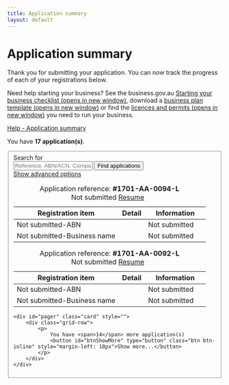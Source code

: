 ```yaml
---
title: Application summary
layout: default
---
```


<style>
    a.dismiss span {
        display: inline-block;
        width: 20px;
        height: 20px;
        vertical-align: middle;
    }

    p:hover a.dismiss span, a.dismiss:focus span {
        background: url(/Content/img/ico-close.png);
        background-size: cover;
    }

    a.dismiss:hover, a.dismiss:focus {
        background-color: transparent;
    }

    .inline p {
        margin: 0;
    }

    .inline {
        display: inline-block;
        margin-right: 20px;
    }	

	tr.extra {
		background-color: #eee;
		display: none;
	}
	
	tr.extra td {
		background-color: transparent;
	}
</style>


<h1 id="heading" tabindex="-1">Application summary</h1>
<div class="grid-row clearfix">
<div class="col11">
    <p class="intro"></p><p>Thank you for submitting your application. You can now track the progress of each of your registrations below. </p>
<p>Need help starting your business? See the business.gov.au <a href="https://www.business.gov.au/Info/Plan-and-Start/Templates-and-tools/Checklists/Starting-your-business-checklist" target="_blank">Starting your business checklist <span class="visuallyhidden">(opens in new window)</span></a>, download a <a href="https://www.business.gov.au/info/plan-and-start/templates-and-tools/business-plan-template-and-guide" target="_blank">business plan template <span class="visuallyhidden">(opens in new window)</span></a> or find the <a href="https://www.business.gov.au/info/plan-and-start/start-your-business/business-and-company-registration/registration-and-licences" target="_blank"> licences and permits <span class="visuallyhidden">(opens in new window)</span></a> you need to run your business. </p><p></p>
    </div>
<div class="col1 last">
    <a class="cd-btn help" href="#help-dashboarddescription"><span>Help - Application summary</span></a>
</div>
</div>

<div id="dashboard-page">
    <p>You have <strong><span id="application-count">17</span> application(s)</strong>.</p>
    <div class="card clearfix">
<form action="/registration/dashboard/search" id="search-form" method="post" novalidate="novalidate"><input name="__RequestVerificationToken" type="hidden" value="va0P2GyMiUW0Gz8ewhc9aifvtRXddb0kkIHVrLTexMtf_2n6yZa1LtPlOqFkbWVZvvvTOFABYJRe8lb9qFzWXSRVOI-nAtHJXzcN5j43cqZHAaxA_62MKcfOgXfseS6Fp6TEoeJ1_HtfPKFKLctAqA2">            <fieldset id="filterContainer" class="no-margin">
                <div class="filter-container">
                        <div class="grid-row">
                            <div class="col4">
                                <label for="search-term" class="input-right">Search for</label>
                            </div>
                            <div class="col8 last">
                                <input id="SearchOptions_SearchString" name="SearchOptions.SearchString" placeholder="Reference, ABN/ACN, Company/Business name" type="text" value="">
                                <button id="find-btn" type="submit" class="btn btn-default btn-inline" name="submitAction" value="stringSearch">Find applications</button><br>
                                <a href="javascript:void(0)" id="show-adv">Show advanced options</a>
                            </div>
                        </div>
                    <div id="advanced-search" style="display: none;">
                            <div class="grid-row">
                                <div class="col4">
                                    <label for="SearchOptions_DateFrom" class="input-right">Date from <span class="field-note">(DD/MM/YYYY)</span></label>
                                </div>
                                <div class="col8 last">
                                    <input class="search-date hasDatepicker" data-val="true" data-val-date="The field DateFrom must be a date." id="SearchOptions_DateFrom" name="SearchOptions.DateFrom" style="width: 6em" type="text" value="">
                                    &nbsp;&nbsp;
                                    <label for="SearchOptions_DateTo" class="input-right label-inline">Date to <span class="field-note">(DD/MM/YYYY)</span></label>
                                    <input class="search-date hasDatepicker" data-val="true" data-val-date="The field DateTo must be a date." id="SearchOptions_DateTo" name="SearchOptions.DateTo" style="width: 6em" type="text" value="">
                                </div>
                            </div>
                            <div class="grid-row">
                                <div class="col4">
                                    <label for="field5" class="input-right">Status of application</label>
                                </div>
                                <div class="col8 last">
                                    <select id="SearchOptions_SelectedApplicationStatus" name="SearchOptions.SelectedApplicationStatus"><option value="">Please select...</option>
<option value="0">Show all</option>
<option value="1">Payment In Progress</option>
<option value="2">Payment Declined</option>
<option value="3">Payment Successful</option>
<option value="4">Application Not Submitted</option>
<option value="5">Application Submitted</option>
<option value="6">Application Pending</option>
<option value="7">Application Rejected</option>
<option value="8">Application Successful</option>
<option value="9">Application Refused</option>
</select><br>
                                </div>
                            </div>
                            <div class="grid-row clearfix">
                                <div class="col4">
                                    <p class="label input-right">Registration types</p>
                                </div>

                                <div class="col8 last">

                                        <div class="custom-controls inline">
                                            <p class="no-margin">

                                                <input id="RegistrationTypes_0" name="SearchOptions.SelectedRegistrationTypes" type="checkbox" value="ABN">
                                                <label for="RegistrationTypes_0" id="type-abn">ABN</label>
                                            </p>
                                        </div>
                                        <div class="custom-controls inline">
                                            <p class="no-margin">

                                                <input id="RegistrationTypes_1" name="SearchOptions.SelectedRegistrationTypes" type="checkbox" value="BN">
                                                <label for="RegistrationTypes_1" id="type-bn">Business name</label>
                                            </p>
                                        </div>
                                        <div class="custom-controls inline">
                                            <p class="no-margin">

                                                <input id="RegistrationTypes_2" name="SearchOptions.SelectedRegistrationTypes" type="checkbox" value="GST">
                                                <label for="RegistrationTypes_2" id="type-gst">GST</label>
                                            </p>
                                        </div>
                                        <div class="custom-controls inline">
                                            <p class="no-margin">

                                                <input id="RegistrationTypes_3" name="SearchOptions.SelectedRegistrationTypes" type="checkbox" value="Company">
                                                <label for="RegistrationTypes_3" id="type-company">Company</label>
                                            </p>
                                        </div>
                                        <div class="custom-controls inline">
                                            <p class="no-margin">

                                                <input id="RegistrationTypes_4" name="SearchOptions.SelectedRegistrationTypes" type="checkbox" value="PAYG">
                                                <label for="RegistrationTypes_4" id="type-payg">PAYG</label>
                                            </p>
                                        </div>
                                        <div class="custom-controls inline">
                                            <p class="no-margin">

                                                <input id="RegistrationTypes_5" name="SearchOptions.SelectedRegistrationTypes" type="checkbox" value="FBT">
                                                <label for="RegistrationTypes_5" id="type-fbt">FBT</label>
                                            </p>
                                        </div>
                                        <div class="custom-controls inline">
                                            <p class="no-margin">

                                                <input id="RegistrationTypes_6" name="SearchOptions.SelectedRegistrationTypes" type="checkbox" value="LCT">
                                                <label for="RegistrationTypes_6" id="type-lct">LCT</label>
                                            </p>
                                        </div>
                                        <div class="custom-controls inline">
                                            <p class="no-margin">

                                                <input id="RegistrationTypes_7" name="SearchOptions.SelectedRegistrationTypes" type="checkbox" value="FTC">
                                                <label for="RegistrationTypes_7" id="type-ftc">FTC</label>
                                            </p>
                                        </div>
                                        <div class="custom-controls inline">
                                            <p class="no-margin">

                                                <input id="RegistrationTypes_8" name="SearchOptions.SelectedRegistrationTypes" type="checkbox" value="WET">
                                                <label for="RegistrationTypes_8" id="type-wet">WET</label>
                                            </p>
                                        </div>
                                        <div class="custom-controls inline">
                                            <p class="no-margin">

                                                <input id="RegistrationTypes_9" name="SearchOptions.SelectedRegistrationTypes" type="checkbox" value="AKEY">
                                                <label for="RegistrationTypes_9" id="type-akey">AUSKey</label>
                                            </p>
                                        </div>
                                        <div class="custom-controls inline">
                                            <p class="no-margin">

                                                <input id="RegistrationTypes_10" name="SearchOptions.SelectedRegistrationTypes" type="checkbox" value="BTFN">
                                                <label for="RegistrationTypes_10" id="type-btfn">Business TFN</label>
                                            </p>
                                        </div>
                                </div>
                            </div>
                        <div>
                            <p class="margin4">
                                <button type="submit" class="btn btn-default btn-inline" id="btnSearch" name="submitAction" value="advancedSearch">Find applications</button>
                            </p>
                        </div>
                    </div>
                </div><!-- filterContainer -->
            </fieldset>
</form>    </div>

    <div id="applicationResults"><div class="dashboard-container" id="99">
    <table>
        <caption>
            Application reference: <strong>#1701-AA-0099-L</strong><br>
            <span id="app-status" class="app-status">Payment in progress since 11 Jan 2017 09:39</span>  <span id="status-change" style="font-weight: bold; display: none;">*** Status changed ***</span>
			<span id="app-update" class="controls" style="display: none;">
				<a class="refresh" href="javascript:void(0)" onclick="refresh()"><span class="fa fa-refresh"></span>Refresh</a>
			</span>
        </caption>
        <thead>
        <tr>
            <th class="status-item">Registration item</th>
            <th class="status-detail">Detail</th>
            <th class="status-information" colspan="2">Information</th>
        </tr>
        </thead>
        <tbody id="body99"><tr class="rego">
    <td class="waiting"><span class="visuallyhidden">Payment in progress-</span>Payment in progress</td>
    <td class="status-waiting"></td>
    <td class="">
        <a class="more" href="#"></a>
        
    </td>
    <td class=""><span class="">&nbsp;</span></td>
</tr><tr class="rego">
    <td class="waiting"><span class="visuallyhidden">Payment in progress-</span>ABN</td>
    <td class="status-waiting"></td>
    <td class="">Not submitted</td>
    <td class=""><span class="">&nbsp;</span></td>
</tr><tr class="rego">
    <td class="waiting"><span class="visuallyhidden">Payment in progress-</span>Business name</td>
    <td class="status-waiting">FRANK</td>
    <td class="">Payment in progress</td>
    <td class=""><span class="">&nbsp;</span></td>
</tr></tbody>
    </table>
    <div class="referrer"></div>
</div><div class="dashboard-container" id="94">
    <table>
        <caption>
            Application reference: <strong>#1701-AA-0094-L</strong><br>
            <span class="app-status">
                <button class="btn btn-small refresh" type="button" style="display: none;">Refresh</button>
            Not submitted</span>
            <span class="controls">
                <a href="javascript:void(0);" class="edit">Resume</a>
                &nbsp;
                <a href="javascript:void(0);" class="remove" style="display: none;">Delete</a>
            </span>
        </caption>
        <thead>
        <tr>
            <th class="status-item">Registration item</th>
            <th class="status-detail">Detail</th>
            <th class="status-information" colspan="2">Information</th>
        </tr>
        </thead>
        <tbody><tr class="rego">
    <td class="editing"><span class="visuallyhidden">Not submitted-</span>ABN</td>
    <td class="status-waiting"></td>
    <td class="">Not submitted</td>
    <td class=""><span class="">&nbsp;</span></td>
</tr><tr class="rego">
    <td class="editing"><span class="visuallyhidden">Not submitted-</span>Business name</td>
    <td class="status-waiting"></td>
    <td class="">Not submitted</td>
    <td class=""><span class="">&nbsp;</span></td>
</tr></tbody>
    </table>
    <div class="referrer"></div>
</div><div class="dashboard-container" id="92">
    <table>
        <caption>
            Application reference: <strong>#1701-AA-0092-L</strong><br>
            <span class="app-status">
                <button class="btn btn-small refresh" type="button" style="display: none;">Refresh</button>
            Not submitted</span>
            <span class="controls">
                <a href="javascript:void(0);" class="edit">Resume</a>
                &nbsp;
                <a href="javascript:void(0);" class="remove" style="display: none;">Delete</a>
            </span>
        </caption>
        <thead>
        <tr>
            <th class="status-item">Registration item</th>
            <th class="status-detail">Detail</th>
            <th class="status-information" colspan="2">Information</th>
        </tr>
        </thead>
        <tbody><tr class="rego">
    <td class="editing"><span class="visuallyhidden">Not submitted-</span>ABN</td>
    <td class="status-waiting"></td>
    <td class="">Not submitted</td>
    <td class=""><span class="">&nbsp;</span></td>
</tr><tr class="rego">
    <td class="editing"><span class="visuallyhidden">Not submitted-</span>Business name</td>
    <td class="status-waiting"></td>
    <td class="">Not submitted</td>
    <td class=""><span class="">&nbsp;</span></td>
</tr></tbody>
    </table>
    <div class="referrer"></div>
</div></div>

    <div id="pager" class="card" style="">
        <div class="grid-row">
            <p>
                You have <span>14</span> more application(s)
                <button id="btnShowMore" type="button" class="btn btn-inline" style="margin-left: 10px">Show more...</button>
            </p>
        </div>
    </div>
</div>
<script src="scripts/jquery.blockUI.js"></script>
<script>
	$(document).ready(function() {
		window.setTimeout(function() {
			$("#app-update, #status-change").fadeIn("fast");
		}, 5000);
	});
	
	var count = 0;
	function refresh() {
		switch(++count) {
			case 1:
				$("#99").block({
					message: "Updating...",
					css: {
						padding: '10px'
					},
					overlayCSS: {
                        backgroundColor: '#bbb',
                        borderRadius: '10px'
                    }
				});
				window.setTimeout(function() {
					$("#body99").html('<tr><td class="registered"><span class="visuallyhidden">Success - </span>Payment received</td>' +
						'<td>Receipt number 176920075</td><td><a href="">Payment details</a></td><td class=""><span class="">&nbsp;</span></td></tr>' +
						'<tr class="rego"><td class="waiting"><span class="visuallyhidden">In progress-</span>ABN</td><td class="status-waiting"></td>' +
						'<td class="">In progress</td><td class=""><span class="">&nbsp;</span></td></tr>' +
						'<tr><td class="waiting"><span class="visuallyhidden">Not submitted - </span>Business name</td><td>FRANK</td>' +
						'<td>Not submitted</td><td class=""><span class="">&nbsp;</span></td></tr>');
					$("#app-status").html("ABN in progress since 11 Jan 09:41");
					$("#99").unblock();
					$("#app-update, #status-change").fadeOut("fast");
					window.setTimeout(function() {
						$("#app-update, #status-change").fadeIn("fast");
					}, 10000);
				}, 2000);
				break;
			
			case 2:
				$("#99").block({
					message: "Updating...",
					overlayCSS: {
                        backgroundColor: '#bbb',
                        borderRadius: '10px'
                    }
				});
				window.setTimeout(function() {
					$("#body99").html('<tr><td class="registered"><span class="visuallyhidden">Success - </span>Payment received</td>' +
						'<td>Receipt number 176920075</td><td><a href="">Payment details</a></td><td class=""><span class="">&nbsp;</span></td></tr>' +
						'<tr class="rego"><td class="registered"><span class="visuallyhidden">Success - </span>ABN</td>' +
						'<td><span class="abn">68 957 383 599</span> <button class="btn btn-copy" data-clipboard-action="copy" data-clipboard-target="span.abn">Copy</button></td><td class=""><a href="#">Registered</a></td><td class=""><span class="">&nbsp;</span></td></tr>' +
						'<tr><td class="waiting"><span class="visuallyhidden">In progress - </span>Business name</td><td>FRANK</td>' +
						'<td>In progress</td><td class=""><span class="">&nbsp;</span></td></tr>');
					$("#app-status").html("Business name in progress since 11 Jan 09:46");
					$("#99").unblock();
					$("#app-update, #status-change").fadeOut("fast");
					window.setTimeout(function() {
						$("#app-update, #status-change").fadeIn("fast");
					}, 10000);
				}, 2000);
				break;
			
			case 3:
				$("#99").block({
					message: "Updating...",
					overlayCSS: {
                        backgroundColor: '#bbb',
                        borderRadius: '10px'
                    }
				});
				window.setTimeout(function() {
					$("#body99").html('<tr><td class="registered"><span class="visuallyhidden">Success - </span>Payment received</td>' +
						'<td>Receipt number 176920075</td><td><a href="">Payment details</a></td><td class=""><span class="">&nbsp;</span></td></tr>' +
						'<tr class="rego"><td class="registered"><span class="visuallyhidden">Success - </span>ABN</td>' +
						'<td><span class="abn">68 957 383 599</span> <button class="btn btn-copy" data-clipboard-action="copy" data-clipboard-target="span.abn">Copy</button></td><td class=""><a href="#">Registered</a></td><td class=""><span class="">&nbsp;</span></td></tr>' +
						'<tr><td class="registered"><span class="visuallyhidden">Success - </span>Business name</td><td>FRANK</td>' +
						'<td><a href="#">Download certificate (PDF)</a></td><td class=""><span class="">&nbsp;</span></td></tr>');
					$("#app-status").html("Application complete 11 Jan 09:53");
					$("#99").unblock();
					$("#app-update, #status-change").fadeOut("fast");
				}, 2000);
				break;
		}
	}
</script>

